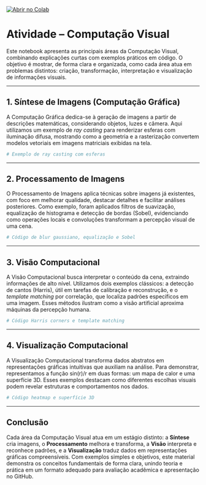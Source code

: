 [![Abrir no Colab](https://colab.research.google.com/assets/colab-badge.svg)](https://colab.research.google.com/github/rbarbosarj/computacao-visual-ac/blob/main/notebooks/Computacao_Visual_Final.ipynb)

# Atividade – Computação Visual

Este notebook apresenta as principais áreas da Computação Visual, combinando explicações curtas com exemplos práticos em código. O objetivo é mostrar, de forma clara e organizada, como cada área atua em problemas distintos: criação, transformação, interpretação e visualização de informações visuais.

---

## 1. Síntese de Imagens (Computação Gráfica)

A Computação Gráfica dedica-se à geração de imagens a partir de descrições matemáticas, considerando objetos, luzes e câmera. Aqui utilizamos um exemplo de *ray casting* para renderizar esferas com iluminação difusa, mostrando como a geometria e a rasterização convertem modelos vetoriais em imagens matriciais exibidas na tela.

```python
# Exemplo de ray casting com esferas
```

---

## 2. Processamento de Imagens

O Processamento de Imagens aplica técnicas sobre imagens já existentes, com foco em melhorar qualidade, destacar detalhes e facilitar análises posteriores. Como exemplo, foram aplicados filtros de suavização, equalização de histograma e detecção de bordas (Sobel), evidenciando como operações locais e convoluções transformam a percepção visual de uma cena.

```python
# Código de blur gaussiano, equalização e Sobel
```

---

## 3. Visão Computacional

A Visão Computacional busca interpretar o conteúdo da cena, extraindo informações de alto nível. Utilizamos dois exemplos clássicos: a detecção de cantos (Harris), útil em tarefas de calibração e reconstrução, e o *template matching* por correlação, que localiza padrões específicos em uma imagem. Esses métodos ilustram como a visão artificial aproxima máquinas da percepção humana.

```python
# Código Harris corners e template matching
```

---

## 4. Visualização Computacional

A Visualização Computacional transforma dados abstratos em representações gráficas intuitivas que auxiliam na análise. Para demonstrar, representamos a função sin(r)/r em duas formas: um mapa de calor e uma superfície 3D. Esses exemplos destacam como diferentes escolhas visuais podem revelar estruturas e comportamentos nos dados.

```python
# Código heatmap e superfície 3D
```

---

## Conclusão

Cada área da Computação Visual atua em um estágio distinto: a **Síntese** cria imagens, o **Processamento** melhora e transforma, a **Visão** interpreta e reconhece padrões, e a **Visualização** traduz dados em representações gráficas compreensíveis. Com exemplos simples e objetivos, este material demonstra os conceitos fundamentais de forma clara, unindo teoria e prática em um formato adequado para avaliação acadêmica e apresentação no GitHub.
